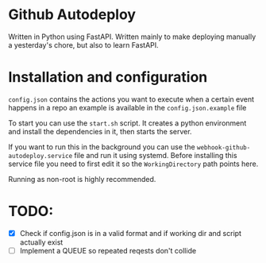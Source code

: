 # Github Autodeploy
Written in Python using FastAPI.
Written mainly to make deploying manually a yesterday's chore, but also to learn FastAPI.

# Installation and configuration
`config.json` contains the actions you want to execute when a certain event happens in a repo
an example is available in the `config.json.example` file

To start you can use the `start.sh` script. It creates a python environment and install the dependencies in it, then starts the server.

If you want to run this in the background you can use the `webhook-github-autodeploy.service` file and run it using systemd.
Before installing this service file you need to first edit it so the `WorkingDirectory` path points here.

Running as non-root is highly recommended.

# TODO:
- [X] Check if config.json is in a valid format and if working dir and script actually exist
- [ ] Implement a QUEUE so repeated reqests don't collide
